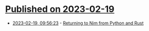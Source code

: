 # [Published on 2023-02-19](index.md)

* [2023-02-19, 09:56:23](https://lobste.rs/s/omdhhx/returning_nim_from_python_rust) - [Returning to Nim from Python and Rust](https://forum.nim-lang.org/t/9906)
